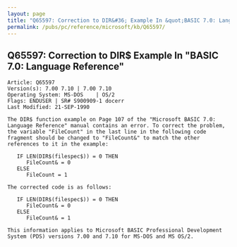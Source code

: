 ```yaml
---
layout: page
title: "Q65597: Correction to DIR&#36; Example In &quot;BASIC 7.0: Language Reference&quot;"
permalink: /pubs/pc/reference/microsoft/kb/Q65597/
---
```


## Q65597: Correction to DIR&#36; Example In &quot;BASIC 7.0: Language Reference&quot;

	Article: Q65597
	Version(s): 7.00 7.10 | 7.00 7.10
	Operating System: MS-DOS    | OS/2
	Flags: ENDUSER | SR# S900909-1 docerr
	Last Modified: 21-SEP-1990
	
	The DIR$ function example on Page 107 of the "Microsoft BASIC 7.0:
	Language Reference" manual contains an error. To correct the problem,
	the variable "FileCount" in the last line in the following code
	fragment should be changed to "FileCount&" to match the other
	references to it in the example:
	
	   IF LEN(DIR$(filespec$)) = 0 THEN
	      FileCount& = 0
	   ELSE
	      FileCount = 1
	
	The corrected code is as follows:
	
	   IF LEN(DIR$(filespec$)) = 0 THEN
	      FileCount& = 0
	   ELSE
	      FileCount& = 1
	
	This information applies to Microsoft BASIC Professional Development
	System (PDS) versions 7.00 and 7.10 for MS-DOS and MS OS/2.
